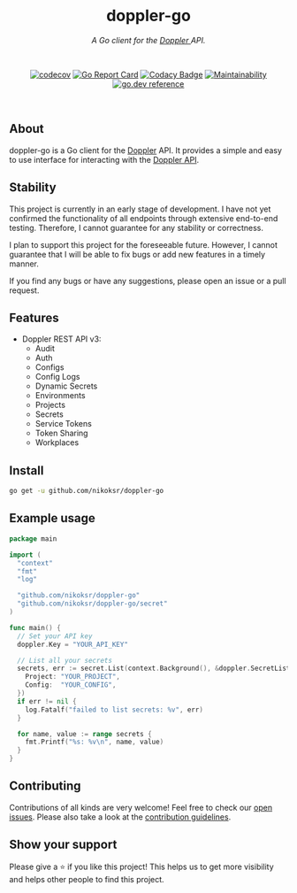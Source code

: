 <div align="center">

&nbsp;
<h1>doppler-go</h1>
<p><i>A Go client for the <a href="https://www.doppler.com/">Doppler </a>  API.</i></p>

&nbsp;

[![codecov](https://codecov.io/gh/nikoksr/doppler-go/branch/main/graph/badge.svg?token=9KTRRRWM5A)](https://codecov.io/gh/nikoksr/doppler-go)
[![Go Report Card](https://goreportcard.com/badge/github.com/nikoksr/doppler-go)](https://goreportcard.com/report/github.com/nikoksr/doppler-go)
[![Codacy Badge](https://app.codacy.com/project/badge/Grade/ff90807c42154df9b12a5f03d30a7160)](https://www.codacy.com/gh/nikoksr/doppler-go/dashboard?utm_source=github.com&amp;utm_medium=referral&amp;utm_content=nikoksr/doppler-go&amp;utm_campaign=Badge_Grade)
[![Maintainability](https://api.codeclimate.com/v1/badges/8d58f3077a2b6ee2ac57/maintainability)](https://codeclimate.com/github/nikoksr/doppler-go/maintainability)
[![go.dev reference](https://img.shields.io/badge/go.dev-reference-007d9c?logo=go&logoColor=white&style=flat)](https://pkg.go.dev/github.com/nikoksr/doppler-go)
</div>

&nbsp;
## About <a id="about"></a>

doppler-go is a Go client for the [Doppler](https://www.doppler.com/) API. It provides a simple and easy to use interface for interacting with the [Doppler API](https://docs.doppler.com/reference/api).

## Stability <a id="stability"></a>

This project is currently in an early stage of development. I have not yet confirmed the functionality of all endpoints through extensive end-to-end testing. Therefore, I cannot guarantee for any stability or correctness.

I plan to support this project for the foreseeable future. However, I cannot guarantee that I will be able to fix bugs or add new features in a timely manner.

If you find any bugs or have any suggestions, please open an issue or a pull request.

## Features <a id="features"></a>

* Doppler REST API v3:
  * Audit
  * Auth
  * Configs
  * Config Logs
  * Dynamic Secrets
  * Environments
  * Projects
  * Secrets
  * Service Tokens
  * Token Sharing
  * Workplaces

## Install <a id="install"></a>

```sh
go get -u github.com/nikoksr/doppler-go
```

## Example usage <a id="usage"></a>

```go
package main

import (
  "context"
  "fmt"
  "log"

  "github.com/nikoksr/doppler-go"
  "github.com/nikoksr/doppler-go/secret"
)

func main() {
  // Set your API key
  doppler.Key = "YOUR_API_KEY"

  // List all your secrets
  secrets, err := secret.List(context.Background(), &doppler.SecretListOptions{
    Project: "YOUR_PROJECT",
    Config:  "YOUR_CONFIG",
  })
  if err != nil {
    log.Fatalf("failed to list secrets: %v", err)
  }

  for name, value := range secrets {
    fmt.Printf("%s: %v\n", name, value)
  }
}
```

## Contributing <a id="contributing"></a>

Contributions of all kinds are very welcome! Feel free to check
our [open issues](https://github.com/nikoksr/doppler-go/issues). Please also take a look at
the [contribution guidelines](https://github.com/nikoksr/doppler-go/blob/main/CONTRIBUTING.md).

## Show your support <a id="support"></a>

Please give a ⭐️ if you like this project! This helps us to get more visibility and helps other people to find this
project.
